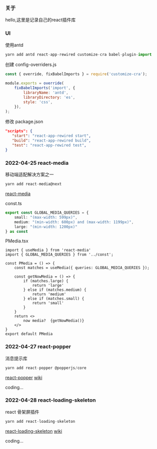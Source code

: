 ### 关于
hello,这里是记录自己的react插件库

### UI

使用antd

```ts
yarn add antd react-app-rewired customize-cra babel-plugin-import
```

创建 config-overriders.js
```js
const { override, fixBabelImports } = require('customize-cra');

module.exports = override(
    fixBabelImports('import', {
        libraryName: 'antd',
        libraryDirectory: 'es',
        style: 'css',
    }),
);
```

修改 package.json
```json
"scripts": {
   "start": "react-app-rewired start",
   "build": "react-app-rewired build",
   "test": "react-app-rewired test",
}
```


### 2022-04-25  react-media

移动端适配解决方案之一

```ts
yarn add react-media@next
```

[react-media](https://github.com/ReactTraining/react-media)

const.ts
```ts
export const GLOBAL_MEDIA_QUERIES = {
    small: "(max-width: 599px)",
    medium: "(min-width: 600px) and (max-width: 1199px)",
    large: "(min-width: 1200px)"
} as const
```

PMedia.tsx
```tsx
import { useMedia } from 'react-media'
import { GLOBAL_MEDIA_QUERIES } from '../const';

const PMedia = () => {
    const matches = useMedia({ queries: GLOBAL_MEDIA_QUERIES });

    const getNowMedia = () => {
        if (matches.large) {
            return 'large'
        } else if (matches.medium) {
            return 'medium'
        } else if (matches.small) {
            return 'small'
        }
    }
    return <>
        now media?  {getNowMedia()}
    </>
}
export default PMedia
```

### 2022-04-27  react-popper

消息提示库

```ts
yarn add react-popper @popperjs/core
```

[react-popper](https://popper.js.org/react-popper/v2/)
[wiki](https://popper.js.org/docs/v2/modifiers/compute-styles/)

coding... 


### 2022-04-28  react-loading-skeleton

react 骨架屏插件

```ts
yarn add react-loading-skeleton
```

[react-loading-skeleton](https://github.com/dvtng/react-loading-skeleton)
[wiki](https://popper.js.org/docs/v2/modifiers/compute-styles/)

coding...
